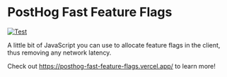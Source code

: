 # PostHog Fast Feature Flags

[![Test](https://github.com/danielbachhuber/posthog-fast-feature-flags/actions/workflows/test.yml/badge.svg)](https://github.com/danielbachhuber/posthog-fast-feature-flags/actions/workflows/test.yml)

A little bit of JavaScript you can use to allocate feature flags in the client, thus removing any network latency.

Check out https://posthog-fast-feature-flags.vercel.app/ to learn more!
